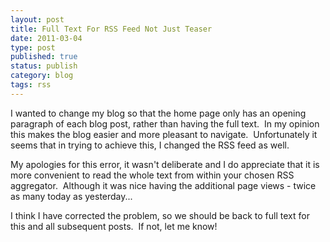 ```yaml
--- 
layout: post 
title: Full Text For RSS Feed Not Just Teaser
date: 2011-03-04
type: post 
published: true 
status: publish
category: blog
tags: rss
---
```


I wanted to change my blog so that the home page only has an opening
paragraph of each blog post, rather than having the full text.  In my
opinion this makes the blog easier and more pleasant to navigate.
 Unfortunately it seems that in trying to achieve this, I changed the
RSS feed as well.

<!--more-->

My apologies for this error, it wasn't deliberate and I do appreciate
that it is more convenient to read the whole text from within your
chosen RSS aggregator.  Although it was nice having the additional page
views - twice as many today as yesterday...

I think I have corrected the problem, so we should be back to full text
for this and all subsequent posts.  If not, let me know!

